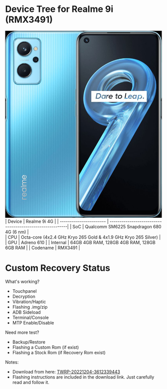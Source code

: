 # Device Tree for Realme 9i (RMX3491)
![Realme 9i](https://github.com/cd-Spidey/Random/blob/main/screenshots/realme_9i.jpg)
| Device                  | Realme 9i 4G                                             |
| ----------------------- | ---------------------------------------------------------|
| SoC                     | Qualcomm SM6225 Snapdragon 680 4G (6 nm)                      |      
| CPU                     | Octa-core (4x2.4 GHz Kryo 265 Gold & 4x1.9 GHz Kryo 265 Silver)  |
| GPU                     | Adreno 610                                             |
| Internal                | 64GB 4GB RAM, 128GB 4GB RAM, 128GB 6GB RAM                 |
| Codename                | RMX3491                                               |

# Custom Recovery Status
What's working?
- Touchpanel
- Decryption
- Vibration/Haptic 
- Flashing .img/zip
- ADB Sideload
- Terminal/Console
- MTP Enable/Disable

Need more test?
- Backup/Restore
- Flashing a Custom Rom (if exist)
- Flashing a Stock Rom (if Recovery Rom exist)

Notes:
 - Download from here: [TWRP-20221204-3612339443](https://github.com/cd-Spidey/custom_recovery_tree_realme_RMX3491/releases/tag/20221204-3612339443)
 - Flashing instructions are included in the download link. Just carefully read and follow it.
